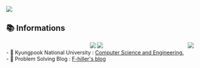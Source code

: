 <img src="https://capsule-render.vercel.app/api?type=waving&text=Fhiller's%20README&color=timeGradient&height=300&section=header&fontSize=90" />
<!-- 자기 소개 및 정보 -->
<h2>📚 Informations </h2>
<div align="center">
    <a href="https://hits.seeyoufarm.com"><img src="https://hits.seeyoufarm.com/api/count/incr/badge.svg?url=https%3A%2F%2Fgithub.com%2FF-hiller&count_bg=%23000000&title_bg=%23151515&icon=github.svg&icon_color=%23E7E7E7&title=Github+&edge_flat=false"/></a> <a href="https://solved.ac/profile/jjun3511"><img src="http://mazassumnida.wtf/api/mini/generate_badge?boj=jjun3511"/></a>
 
 <img align="right" src="https://github-readme-stats.vercel.app/api/top-langs/?username=F-hiller&theme=dracula&hide=Procfile&layout=compact&langs_count=8"/>
<div align="left">
- 🔭 Kyungpook National University : <a href="https://computer.knu.ac.kr">Computer Science and Engineering.</a><br>
- 🔭 Problem Solving Blog : <a href="https://f-hiller.github.io">F-hiller's blog</a>
</div>
<br>
<br>
</div>
